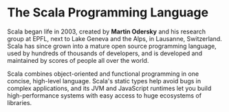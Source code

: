 # The Scala Programming Language

Scala began life in 2003, created by __Martin Odersky__ and his research group at EPFL, next to Lake Geneva and the Alps, in Lausanne, Switzerland. Scala has since grown into a mature open source programming language, used by hundreds of thousands of developers, and is developed and maintained by scores of people all over the world.

Scala combines object-oriented and functional programming in one concise, high-level language. Scala's static types help avoid bugs in complex applications, and its JVM and JavaScript runtimes let you build high-performance systems with easy access to huge ecosystems of libraries.

